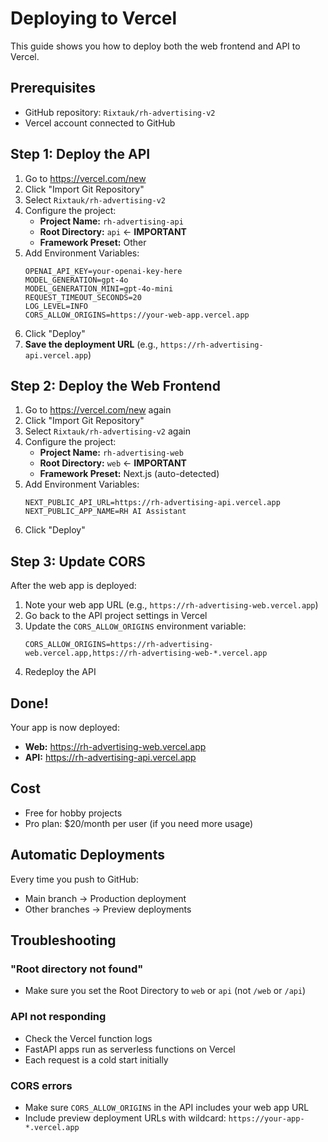 # Deploying to Vercel

This guide shows you how to deploy both the web frontend and API to Vercel.

## Prerequisites

- GitHub repository: `Rixtauk/rh-advertising-v2`
- Vercel account connected to GitHub

## Step 1: Deploy the API

1. Go to https://vercel.com/new
2. Click "Import Git Repository"
3. Select `Rixtauk/rh-advertising-v2`
4. Configure the project:
   - **Project Name:** `rh-advertising-api`
   - **Root Directory:** `api` ← **IMPORTANT**
   - **Framework Preset:** Other
5. Add Environment Variables:
   ```
   OPENAI_API_KEY=your-openai-key-here
   MODEL_GENERATION=gpt-4o
   MODEL_GENERATION_MINI=gpt-4o-mini
   REQUEST_TIMEOUT_SECONDS=20
   LOG_LEVEL=INFO
   CORS_ALLOW_ORIGINS=https://your-web-app.vercel.app
   ```
6. Click "Deploy"
7. **Save the deployment URL** (e.g., `https://rh-advertising-api.vercel.app`)

## Step 2: Deploy the Web Frontend

1. Go to https://vercel.com/new again
2. Click "Import Git Repository"
3. Select `Rixtauk/rh-advertising-v2` again
4. Configure the project:
   - **Project Name:** `rh-advertising-web`
   - **Root Directory:** `web` ← **IMPORTANT**
   - **Framework Preset:** Next.js (auto-detected)
5. Add Environment Variables:
   ```
   NEXT_PUBLIC_API_URL=https://rh-advertising-api.vercel.app
   NEXT_PUBLIC_APP_NAME=RH AI Assistant
   ```
6. Click "Deploy"

## Step 3: Update CORS

After the web app is deployed:

1. Note your web app URL (e.g., `https://rh-advertising-web.vercel.app`)
2. Go back to the API project settings in Vercel
3. Update the `CORS_ALLOW_ORIGINS` environment variable:
   ```
   CORS_ALLOW_ORIGINS=https://rh-advertising-web.vercel.app,https://rh-advertising-web-*.vercel.app
   ```
4. Redeploy the API

## Done!

Your app is now deployed:
- **Web:** https://rh-advertising-web.vercel.app
- **API:** https://rh-advertising-api.vercel.app

## Cost

- Free for hobby projects
- Pro plan: $20/month per user (if you need more usage)

## Automatic Deployments

Every time you push to GitHub:
- Main branch → Production deployment
- Other branches → Preview deployments

## Troubleshooting

### "Root directory not found"
- Make sure you set the Root Directory to `web` or `api` (not `/web` or `/api`)

### API not responding
- Check the Vercel function logs
- FastAPI apps run as serverless functions on Vercel
- Each request is a cold start initially

### CORS errors
- Make sure `CORS_ALLOW_ORIGINS` in the API includes your web app URL
- Include preview deployment URLs with wildcard: `https://your-app-*.vercel.app`
